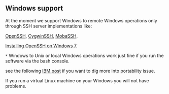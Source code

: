 ## Windows support ##

At the moment we support Windows to remote Windows operations only through SSH server implementations like:

[OpenSSH](http://sshwindows.sourceforge.net/),
[CygwinSSH](http://ist.uwaterloo.ca/~kscully/CygwinSSHD_W2K3.html),
[MobaSSH](http://mobassh.mobatek.net/).

[Installing OpenSSH on Windows 7](http://www.worldgoneweb.com/2011/installing-openssh-on-windows-7/).

`*`
Windows to Unix or local Windows operations work just fine if you run the software via the bash console.

see the following [IBM post](https://www.ibm.com/developerworks/mydeveloperworks/blogs/738b7897-cd38-4f24-9f05-48dd69116837/entry/programmatically_connecting_to_remote_systems2?lang=en) if you want to dig more into portability issue.


If you run a virtual Linux machine on your Windows you will not have problems.